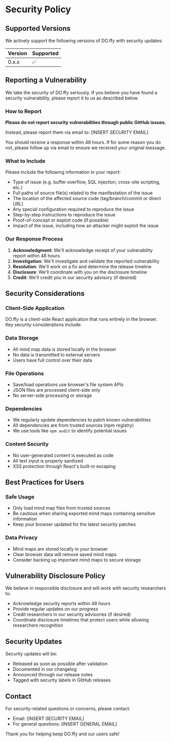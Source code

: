 # Security Policy

## Supported Versions

We actively support the following versions of DO.ffy with security updates:

| Version | Supported          |
| ------- | ------------------ |
| 0.x.x   | :white_check_mark: |

## Reporting a Vulnerability

We take the security of DO.ffy seriously. If you believe you have found a security vulnerability, please report it to us as described below.

### How to Report

**Please do not report security vulnerabilities through public GitHub issues.**

Instead, please report them via email to: [INSERT SECURITY EMAIL]

You should receive a response within 48 hours. If for some reason you do not, please follow up via email to ensure we received your original message.

### What to Include

Please include the following information in your report:

- Type of issue (e.g. buffer overflow, SQL injection, cross-site scripting, etc.)
- Full paths of source file(s) related to the manifestation of the issue
- The location of the affected source code (tag/branch/commit or direct URL)
- Any special configuration required to reproduce the issue
- Step-by-step instructions to reproduce the issue
- Proof-of-concept or exploit code (if possible)
- Impact of the issue, including how an attacker might exploit the issue

### Our Response Process

1. **Acknowledgment**: We'll acknowledge receipt of your vulnerability report within 48 hours
2. **Investigation**: We'll investigate and validate the reported vulnerability
3. **Resolution**: We'll work on a fix and determine the release timeline
4. **Disclosure**: We'll coordinate with you on the disclosure timeline
5. **Credit**: We'll credit you in our security advisory (if desired)

## Security Considerations

### Client-Side Application

DO.ffy is a client-side React application that runs entirely in the browser. Key security considerations include:

### Data Storage
- All mind map data is stored locally in the browser
- No data is transmitted to external servers
- Users have full control over their data

### File Operations
- Save/load operations use browser's file system APIs
- JSON files are processed client-side only
- No server-side processing or storage

### Dependencies
- We regularly update dependencies to patch known vulnerabilities
- All dependencies are from trusted sources (npm registry)
- We use tools like `npm audit` to identify potential issues

### Content Security
- No user-generated content is executed as code
- All text input is properly sanitized
- XSS protection through React's built-in escaping

## Best Practices for Users

### Safe Usage
- Only load mind map files from trusted sources
- Be cautious when sharing exported mind maps containing sensitive information
- Keep your browser updated for the latest security patches

### Data Privacy
- Mind maps are stored locally in your browser
- Clear browser data will remove saved mind maps
- Consider backing up important mind maps to secure storage

## Vulnerability Disclosure Policy

We believe in responsible disclosure and will work with security researchers to:

- Acknowledge security reports within 48 hours
- Provide regular updates on our progress
- Credit researchers in our security advisories (if desired)
- Coordinate disclosure timelines that protect users while allowing researchers recognition

## Security Updates

Security updates will be:
- Released as soon as possible after validation
- Documented in our changelog
- Announced through our release notes
- Tagged with security labels in GitHub releases

## Contact

For security-related questions or concerns, please contact:
- Email: [INSERT SECURITY EMAIL]
- For general questions: [INSERT GENERAL EMAIL]

Thank you for helping keep DO.ffy and our users safe!